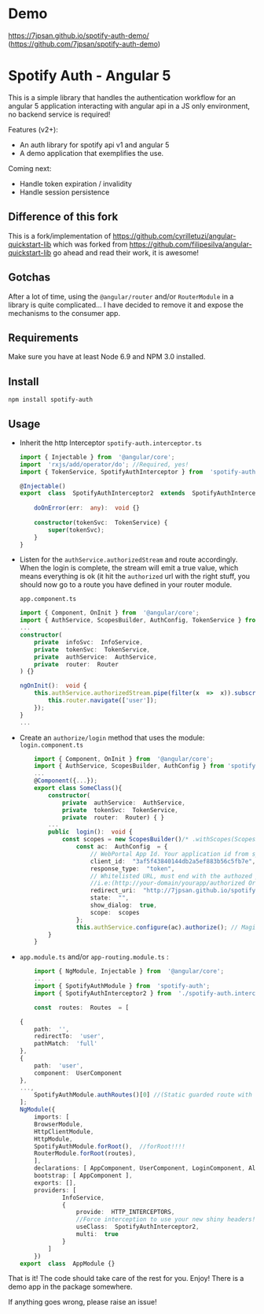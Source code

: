 
# Demo
https://7jpsan.github.io/spotify-auth-demo/ (https://github.com/7jpsan/spotify-auth-demo)


# Spotify Auth - Angular 5

This is a simple library that handles the authentication workflow for an angular 5 application interacting with angular api in a JS only environment, no backend service is required!

Features (v2+):
- An auth library for spotify api v1 and angular 5
- A demo application that exemplifies the use.

Coming next:
 - Handle token expiration / invalidity
 - Handle session persistence 

## Difference of this fork
This is a fork/implementation of https://github.com/cyrilletuzi/angular-quickstart-lib which was forked from https://github.com/filipesilva/angular-quickstart-lib go ahead and read their work, it is awesome!

## Gotchas
After a lot of time, using the `@angular/router` and/or `RouterModule` in a library is quite complicated... I have decided to remove it and expose the mechanisms to the consumer app. 

## Requirements 
Make sure you have at least Node 6.9 and NPM 3.0 installed.

## Install
`npm install spotify-auth`

## Usage

- Inherit the http Interceptor  `spotify-auth.interceptor.ts`
	```typescript
	import { Injectable } from  '@angular/core';
	import  'rxjs/add/operator/do'; //Required, yes!
	import { TokenService, SpotifyAuthInterceptor } from  'spotify-auth';

	@Injectable()
	export  class  SpotifyAuthInterceptor2  extends  SpotifyAuthInterceptor {
		
		doOnError(err:  any):  void {}
		
		constructor(tokenSvc:  TokenService) {
			super(tokenSvc);
		}
	}
	```
	
- Listen for the `authService.authorizedStream` and route accordingly. When the login is complete, the stream will emit a true value, which means everything is ok (it hit the `authorized` url with the right stuff, you should now go to a route you have defined in your router module.
	
	`app.component.ts`
	```typescript
	import { Component, OnInit } from  '@angular/core';
	import { AuthService, ScopesBuilder, AuthConfig, TokenService } from  'spotify-auth';
	...
	constructor(
		private  infoSvc:  InfoService,
		private  tokenSvc:  TokenService,
		private  authService:  AuthService,
		private  router:  Router
	) {}

	ngOnInit():  void {
		this.authService.authorizedStream.pipe(filter(x  =>  x)).subscribe(() => {
			this.router.navigate(['user']);	
		});
	}
	...
	```

- Create an `authorize/login` method that uses the module:
`login.component.ts`
	```typescript
		import { Component, OnInit } from  '@angular/core';
		import { AuthService, ScopesBuilder, AuthConfig } from 'spotify-auth';
		...
		@Component({...});
		export class SomeClass(){
			constructor(
				private  authService:  AuthService,
				private  tokenSvc:  TokenService,
				private  router:  Router) { }
			...
			public  login():  void {
				const scopes = new ScopesBuilder()/* .withScopes(ScopesBuilder.LIBRARY) */.build();
					const ac:  AuthConfig  = {
						// WebPortal App Id. Your application id from spotify
						client_id:  "3af5f43840144db2a5ef883b56c5fb7e", 
						response_type:  "token",
						// Whitelisted URL, must end with the authozed path for the magic to happen.
						//i.e:(http://your-domain/yourapp/authorized Or http://localhost:4200/authorized)
						redirect_uri:  "http://7jpsan.github.io/spotify-auth-demo/authorized", 
						state:  "",
						show_dialog:  true,
						scope:  scopes
					};
					this.authService.configure(ac).authorize(); // Magic happens here
			}
		}
	```
	
- `app.module.ts` and/or `app-routing.module.ts` :
	```typescript
		import { NgModule, Injectable } from  '@angular/core';
		...
		import { SpotifyAuthModule } from  'spotify-auth';
		import { SpotifyAuthInterceptor2 } from  './spotify-auth.interceptor';

	    const  routes:  Routes  = [

	{
		path:  '',
		redirectTo:  'user',
		pathMatch:  'full'
	},
	{
		path:  'user',
		component:  UserComponent
	},
	...,
		SpotifyAuthModule.authRoutes()[0] //(Static guarded route with component)
	];
	NgModule({
		imports: [
		BrowserModule,
		HttpClientModule,
		HttpModule,
		SpotifyAuthModule.forRoot(),  //forRoot!!!!
		RouterModule.forRoot(routes),
		],
		declarations: [ AppComponent, UserComponent, LoginComponent, AlbumsComponent ],
		bootstrap: [ AppComponent ],
		exports: [],
		providers: [
				InfoService,
				{
					provide:  HTTP_INTERCEPTORS,
					//Force interception to use your new shiny headers!
					useClass:  SpotifyAuthInterceptor2,
					multi:  true
				}
			]
		})
	export  class  AppModule {}
	```

That is it! The code should take care of the rest for you. Enjoy! There is a demo app in the package somewhere.

If anything goes wrong, please raise an issue!
